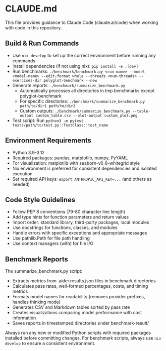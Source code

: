 # CLAUDE.md

This file provides guidance to Claude Code (claude.ai/code) when working with code in this repository.

## Build & Run Commands
- Use `nix develop` to set up the correct environment before running any commands
- Install dependencies (if not using nix): `pip install -e .[dev]`
- Run benchmarks: `./benchmark/benchmark.py <run-name> --model <model-name> --edit-format whole --threads <num-threads> --exercises-dir polyglot-benchmark --new`
- Generate reports: `./benchmark/summarize_benchmark.py`
  - Automatically processes all directories in tmp.benchmarks except polyglot-benchmark
  - For specific directories: `./benchmark/summarize_benchmark.py path/to/dir1 path/to/dir2` 
  - Custom outputs: `./benchmark/summarize_benchmark.py --table-output custom_table.csv --plot-output custom_plot.png`
- Test script: Run `python3 -m pytest tests/path/to/test.py::TestClass::test_name`

## Environment Requirements
- Python 3.9-3.12
- Required packages: pandas, matplotlib, numpy, PyYAML
- For visualization: matplotlib with seaborn-v0_8-whitegrid style
- Nix environment is preferred for consistent dependencies and isolated execution
- Set required API keys: `export ANTHROPIC_API_KEY=...` (and others as needed)

## Code Style Guidelines
- Follow PEP 8 conventions (79-80 character line length)
- Add type hints for function parameters and return values
- Import order: standard library, third-party packages, local modules
- Use docstrings for functions, classes, and modules
- Handle errors with specific exceptions and appropriate messages
- Use pathlib.Path for file path handling
- Use context managers (with) for file I/O

## Benchmark Reports
The summarize_benchmark.py script:
- Extracts metrics from .aider.results.json files in benchmark directories
- Calculates pass rates, well-formed percentages, costs, and timing metrics
- Formats model names for readability (removes provider prefixes, handles thinking mode)
- Generates CSV and Markdown tables sorted by pass rate
- Creates visualizations comparing model performance with cost information
- Saves reports in timestamped directories under benchmark-result/

Always run any new or modified Python scripts with required packages installed before committing changes. For benchmark scripts, always use `nix develop` to ensure a consistent environment.
